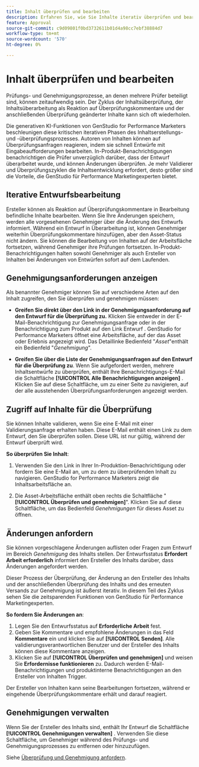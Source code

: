 ```yaml
---
title: Inhalt überprüfen und bearbeiten
description: Erfahren Sie, wie Sie Inhalte iterativ überprüfen und bearbeiten können.
feature: Approval
source-git-commit: c9d09801f0bd3732611b01d4a98cc7ebf38884d7
workflow-type: tm+mt
source-wordcount: '570'
ht-degree: 0%

---
```



# Inhalt überprüfen und bearbeiten

Prüfungs- und Genehmigungsprozesse, an denen mehrere Prüfer beteiligt sind, können zeitaufwendig sein. Der Zyklus der Inhaltsüberprüfung, der Inhaltsüberarbeitung als Reaktion auf Überprüfungskommentare und der anschließenden Überprüfung geänderter Inhalte kann sich oft wiederholen.

Die generativen KI-Funktionen von GenStudio for Performance Marketers beschleunigen diese kritischen iterativen Phasen des Inhaltserstellungs- und -überprüfungsprozesses. Autoren von Inhalten können auf Überprüfungsanfragen reagieren, indem sie schnell Entwürfe mit Eingabeaufforderungen bearbeiten. In-Produkt-Benachrichtigungen benachrichtigen die Prüfer unverzüglich darüber, dass der Entwurf überarbeitet wurde, und können Änderungen überprüfen. Je mehr Validierer und Überprüfungszyklen die Inhaltsentwicklung erfordert, desto größer sind die Vorteile, die GenStudio für Performance Marketingexperten bietet.

## Iterative Entwurfsbearbeitung

Ersteller können als Reaktion auf Überprüfungskommentare in Bearbeitung befindliche Inhalte bearbeiten. Wenn Sie Ihre Änderungen speichern, werden alle vorgesehenen Genehmiger über die Änderung des Entwurfs informiert. Während ein Entwurf in Überarbeitung ist, können Genehmiger weiterhin Überprüfungskommentare hinzufügen, aber den Asset-Status nicht ändern. Sie können die Bearbeitung von Inhalten auf der Arbeitsfläche fortsetzen, während Genehmiger ihre Prüfungen fortsetzen. In-Produkt-Benachrichtigungen halten sowohl Genehmiger als auch Ersteller von Inhalten bei Änderungen von Entwürfen sofort auf dem Laufenden.

## Genehmigungsanforderungen anzeigen

Als benannter Genehmiger können Sie auf verschiedene Arten auf den Inhalt zugreifen, den Sie überprüfen und genehmigen müssen:

* **Greifen Sie direkt über den Link in der Genehmigungsanforderung auf den Entwurf für die Überprüfung zu.** Klicken Sie entweder in der E-Mail-Benachrichtigung zur Genehmigungsanfrage oder in der Benachrichtigung zum Produkt auf den Link Entwurf . GenStudio for Performance Marketers öffnet eine Arbeitsfläche, auf der das Asset oder Erlebnis angezeigt wird. Das Detaillinke Bedienfeld &quot;_Asset_&quot;enthält ein Bedienfeld &quot;_Genehmigung_&quot;.

* **Greifen Sie über die Liste der Genehmigungsanfragen auf den Entwurf für die Überprüfung zu**. Wenn Sie aufgefordert werden, mehrere Inhaltsentwürfe zu überprüfen, enthält Ihre Benachrichtigungs-E-Mail die Schaltfläche **[!UICONTROL Alle Benachrichtigungen anzeigen]** . Klicken Sie auf diese Schaltfläche, um zu einer Seite zu navigieren, auf der alle ausstehenden Überprüfungsanforderungen angezeigt werden.

## Zugriff auf Inhalte für die Überprüfung

Sie können Inhalte validieren, wenn Sie eine E-Mail mit einer Validierungsanfrage erhalten haben. Diese E-Mail enthält einen Link zu dem Entwurf, den Sie überprüfen sollen. Diese URL ist nur gültig, während der Entwurf überprüft wird.

**So überprüfen Sie Inhalt**:

1. Verwenden Sie den Link in Ihrer In-Produktion-Benachrichtigung oder fordern Sie eine E-Mail an, um zu dem zu überprüfenden Inhalt zu navigieren. GenStudio for Performance Marketers zeigt die Inhaltsarbeitsfläche an.

1. Die Asset-Arbeitsfläche enthält oben rechts die Schaltfläche &quot;**[!UICONTROL Überprüfen und genehmigen]**&quot;. Klicken Sie auf diese Schaltfläche, um das Bedienfeld _Genehmigungen_ für dieses Asset zu öffnen.

## Änderungen anfordern

Sie können vorgeschlagene Änderungen auflisten oder Fragen zum Entwurf im Bereich _Genehmigung_ des Inhalts stellen. Der Entwurfsstatus **Erfordert Arbeit erforderlich** informiert den Ersteller des Inhalts darüber, dass Änderungen angefordert werden.

Dieser Prozess der Überprüfung, der Änderung an den Ersteller des Inhalts und der anschließenden Überprüfung des Inhalts und des erneuten Versands zur Genehmigung ist äußerst iterativ. In diesem Teil des Zyklus sehen Sie die zeitsparenden Funktionen von GenStudio für Performance Marketingexperten.

**So fordern Sie Änderungen an**:

1. Legen Sie den Entwurfsstatus auf **Erforderliche Arbeit** fest.
1. Geben Sie Kommentare und empfohlene Änderungen in das Feld **Kommentare** ein und klicken Sie auf **[!UICONTROL Senden]**. Alle validierungsverantwortlichen Benutzer und der Ersteller des Inhalts können diese Kommentare anzeigen.
1. Klicken Sie auf **[!UICONTROL Überprüfen und genehmigen]** und weisen Sie **Erfordernisse funktionieren** zu. Dadurch werden E-Mail-Benachrichtigungen und produktinterne Benachrichtigungen an den Ersteller von Inhalten Trigger.

Der Ersteller von Inhalten kann seine Bearbeitungen fortsetzen, während er eingehende Überprüfungskommentare erhält und darauf reagiert.

## Genehmigungen verwalten

Wenn Sie der Ersteller des Inhalts sind, enthält Ihr Entwurf die Schaltfläche **[!UICONTROL Genehmigungen verwalten]** . Verwenden Sie diese Schaltfläche, um Genehmiger während des Prüfungs- und Genehmigungsprozesses zu entfernen oder hinzuzufügen.

Siehe [Überprüfung und Genehmigung anfordern](./request-review.md).
